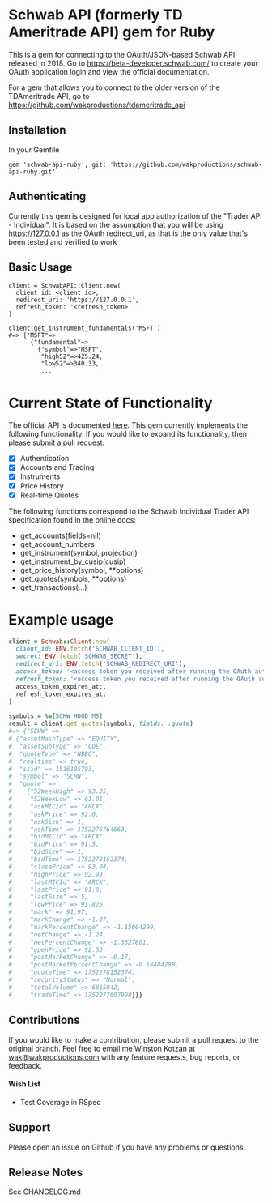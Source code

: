 # Schwab API (formerly TD Ameritrade API) gem for Ruby

This is a gem for connecting to the OAuth/JSON-based Schwab API released in 2018. Go to
https://beta-developer.schwab.com/ to create your OAuth application login and view the official documentation.

For a gem that allows you to connect to the older version of the TDAmeritrade API, go to 
https://github.com/wakproductions/tdameritrade_api

## Installation

In your Gemfile

`gem 'schwab-api-ruby', git: 'https://github.com/wakproductions/schwab-api-ruby.git'`

## Authenticating

Currently this gem is designed for local app authorization of the "Trader API - Individual". It is based on the
assumption that you will be using https://127.0.0.1 as the OAuth redirect_uri, as that is the only value that's
been tested and verified to work

## Basic Usage

```
client = SchwabAPI::Client.new(
  client_id: <client_id>, 
  redirect_uri: 'https://127.0.0.1', 
  refresh_token: '<refresh_token>'
)

client.get_instrument_fundamentals('MSFT')
#=> {"MSFT"=>
      {"fundamental"=>
        {"symbol"=>"MSFT",
         "high52"=>425.24,
         "low52"=>340.33,
         ...
```

# Current State of Functionality

The official API is documented [here](https://developer.tdameritrade.com/apis). This gem currently implements the
following functionality. If you would like to expand its functionality, then please submit a pull request.

- [x] Authentication
- [X] Accounts and Trading
- [X] Instruments
- [x] Price History
- [x] Real-time Quotes

The following functions correspond to the Schwab Individual Trader API specification found in the online docs:
* get_accounts(fields=nil)
* get_account_numbers
* get_instrument(symbol, projection)
* get_instrument_by_cusip(cusip)
* get_price_history(symbol, **options)
* get_quotes(symbols, **options)
* get_transactions(...)

# Example usage

```ruby
client = Schwab::Client.new(
  client_id: ENV.fetch('SCHWAB_CLIENT_ID'),
  secret: ENV.fetch('SCHWAB_SECRET'),
  redirect_uri: ENV.fetch('SCHWAB_REDIRECT_URI'),
  access_token: '<access token you received after running the OAuth authentication step>',
  refresh_token: '<access token you received after running the OAuth authentication step>',
  access_token_expires_at:,
  refresh_token_expires_at:
)

symbols = %w[SCHW HOOD MS]
result = client.get_quotes(symbols, fields: :quote)
#=> {"SCHW" =>
# {"assetMainType" => "EQUITY",
#  "assetSubType" => "COE",
#  "quoteType" => "NBBO",
#  "realtime" => true,
#  "ssid" => 1516105793,
#  "symbol" => "SCHW",
#  "quote" =>
#    {"52WeekHigh" => 93.35,
#     "52WeekLow" => 61.01,
#     "askMICId" => "ARCX",
#     "askPrice" => 92.0,
#     "askSize" => 1,
#     "askTime" => 1752276764663,
#     "bidMICId" => "ARCX",
#     "bidPrice" => 91.5,
#     "bidSize" => 1,
#     "bidTime" => 1752278152374,
#     "closePrice" => 93.04,
#     "highPrice" => 92.99,
#     "lastMICId" => "ARCX",
#     "lastPrice" => 91.8,
#     "lastSize" => 5,
#     "lowPrice" => 91.825,
#     "mark" => 91.97,
#     "markChange" => -1.07,
#     "markPercentChange" => -1.15004299,
#     "netChange" => -1.24,
#     "netPercentChange" => -1.3327601,
#     "openPrice" => 92.53,
#     "postMarketChange" => -0.17,
#     "postMarketPercentChange" => -0.18484288,
#     "quoteTime" => 1752278152374,
#     "securityStatus" => "Normal",
#     "totalVolume" => 6815842,
#     "tradeTime" => 1752277607998}}}
```


## Contributions

If you would like to make a contribution, please submit a pull request to the original branch. Feel free to email me Winston Kotzan
at wak@wakproductions.com with any feature requests, bug reports, or feedback.

#### Wish List

* Test Coverage in RSpec

## Support

Please open an issue on Github if you have any problems or questions.

## Release Notes

See CHANGELOG.md
